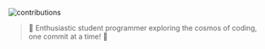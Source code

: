 
![contributions](https://github.com/AlexD36/AlexD36/assets/167620486/01a6e42f-2c6a-47de-89b9-97a3ab31cf35)

>🚀 Enthusiastic student programmer exploring the cosmos of coding, one commit at a time! 🌟

